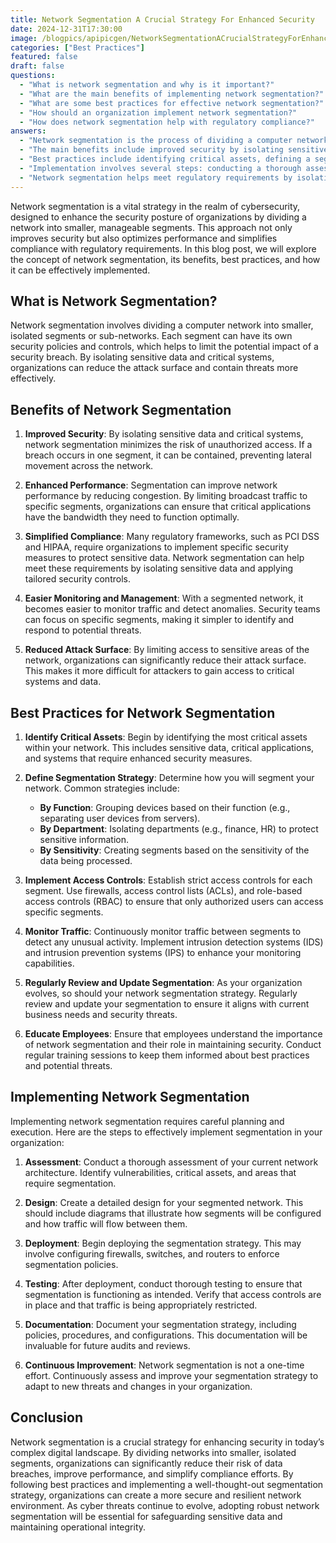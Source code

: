 ```yaml
---
title: Network Segmentation A Crucial Strategy For Enhanced Security
date: 2024-12-31T17:30:00
image: /blogpics/apipicgen/NetworkSegmentationACrucialStrategyForEnhancedSecurity-5C5R7JHXUQ.jpg
categories: ["Best Practices"]
featured: false
draft: false
questions:
  - "What is network segmentation and why is it important?"
  - "What are the main benefits of implementing network segmentation?"
  - "What are some best practices for effective network segmentation?"
  - "How should an organization implement network segmentation?"
  - "How does network segmentation help with regulatory compliance?"
answers:
  - "Network segmentation is the process of dividing a computer network into smaller, isolated segments or sub-networks, each with its own security policies. It is important because it enhances security by limiting unauthorized access, contains breaches to a single segment, improves network performance, simplifies regulatory compliance, and reduces the overall attack surface."
  - "The main benefits include improved security by isolating sensitive data, enhanced network performance through reduced congestion, simplified compliance with regulations like PCI DSS and HIPAA, easier monitoring and management of network traffic, and a reduced attack surface that limits attackers' access to critical systems."
  - "Best practices include identifying critical assets, defining a segmentation strategy based on function, department, or data sensitivity, implementing strict access controls using firewalls and role-based access, continuously monitoring traffic with IDS/IPS, regularly reviewing and updating the segmentation strategy, and educating employees about their role in maintaining network security."
  - "Implementation involves several steps: conducting a thorough assessment of the current network, designing the segmented network with clear diagrams, deploying segmentation policies via firewalls and network devices, testing to ensure proper access controls and traffic restrictions, documenting the strategy and configurations, and continuously improving the segmentation to adapt to evolving threats and organizational changes."
  - "Network segmentation helps meet regulatory requirements by isolating sensitive data and applying tailored security controls to specific segments. This targeted approach makes it easier to protect data in accordance with standards such as PCI DSS and HIPAA, thereby simplifying audits and compliance efforts."
---
```

Network segmentation is a vital strategy in the realm of cybersecurity, designed to enhance the security posture of organizations by dividing a network into smaller, manageable segments. This approach not only improves security but also optimizes performance and simplifies compliance with regulatory requirements. In this blog post, we will explore the concept of network segmentation, its benefits, best practices, and how it can be effectively implemented.

## What is Network Segmentation?

Network segmentation involves dividing a computer network into smaller, isolated segments or sub-networks. Each segment can have its own security policies and controls, which helps to limit the potential impact of a security breach. By isolating sensitive data and critical systems, organizations can reduce the attack surface and contain threats more effectively.

## Benefits of Network Segmentation

1. **Improved Security**: By isolating sensitive data and critical systems, network segmentation minimizes the risk of unauthorized access. If a breach occurs in one segment, it can be contained, preventing lateral movement across the network.

2. **Enhanced Performance**: Segmentation can improve network performance by reducing congestion. By limiting broadcast traffic to specific segments, organizations can ensure that critical applications have the bandwidth they need to function optimally.

3. **Simplified Compliance**: Many regulatory frameworks, such as PCI DSS and HIPAA, require organizations to implement specific security measures to protect sensitive data. Network segmentation can help meet these requirements by isolating sensitive data and applying tailored security controls.

4. **Easier Monitoring and Management**: With a segmented network, it becomes easier to monitor traffic and detect anomalies. Security teams can focus on specific segments, making it simpler to identify and respond to potential threats.

5. **Reduced Attack Surface**: By limiting access to sensitive areas of the network, organizations can significantly reduce their attack surface. This makes it more difficult for attackers to gain access to critical systems and data.

## Best Practices for Network Segmentation

1. **Identify Critical Assets**: Begin by identifying the most critical assets within your network. This includes sensitive data, critical applications, and systems that require enhanced security measures.

2. **Define Segmentation Strategy**: Determine how you will segment your network. Common strategies include:
   - **By Function**: Grouping devices based on their function (e.g., separating user devices from servers).
   - **By Department**: Isolating departments (e.g., finance, HR) to protect sensitive information.
   - **By Sensitivity**: Creating segments based on the sensitivity of the data being processed.

3. **Implement Access Controls**: Establish strict access controls for each segment. Use firewalls, access control lists (ACLs), and role-based access controls (RBAC) to ensure that only authorized users can access specific segments.

4. **Monitor Traffic**: Continuously monitor traffic between segments to detect any unusual activity. Implement intrusion detection systems (IDS) and intrusion prevention systems (IPS) to enhance your monitoring capabilities.

5. **Regularly Review and Update Segmentation**: As your organization evolves, so should your network segmentation strategy. Regularly review and update your segmentation to ensure it aligns with current business needs and security threats.

6. **Educate Employees**: Ensure that employees understand the importance of network segmentation and their role in maintaining security. Conduct regular training sessions to keep them informed about best practices and potential threats.

## Implementing Network Segmentation

Implementing network segmentation requires careful planning and execution. Here are the steps to effectively implement segmentation in your organization:

1. **Assessment**: Conduct a thorough assessment of your current network architecture. Identify vulnerabilities, critical assets, and areas that require segmentation.

2. **Design**: Create a detailed design for your segmented network. This should include diagrams that illustrate how segments will be configured and how traffic will flow between them.

3. **Deployment**: Begin deploying the segmentation strategy. This may involve configuring firewalls, switches, and routers to enforce segmentation policies.

4. **Testing**: After deployment, conduct thorough testing to ensure that segmentation is functioning as intended. Verify that access controls are in place and that traffic is being appropriately restricted.

5. **Documentation**: Document your segmentation strategy, including policies, procedures, and configurations. This documentation will be invaluable for future audits and reviews.

6. **Continuous Improvement**: Network segmentation is not a one-time effort. Continuously assess and improve your segmentation strategy to adapt to new threats and changes in your organization.

## Conclusion

Network segmentation is a crucial strategy for enhancing security in today’s complex digital landscape. By dividing networks into smaller, isolated segments, organizations can significantly reduce their risk of data breaches, improve performance, and simplify compliance efforts. By following best practices and implementing a well-thought-out segmentation strategy, organizations can create a more secure and resilient network environment. As cyber threats continue to evolve, adopting robust network segmentation will be essential for safeguarding sensitive data and maintaining operational integrity.